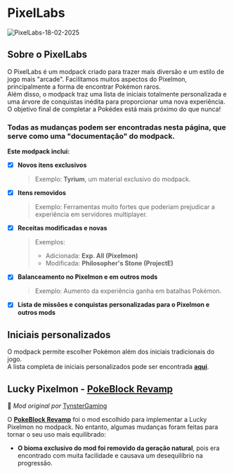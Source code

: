 # **PixelLabs**  
![PixelLabs-18-02-2025](https://github.com/user-attachments/assets/b75e13c8-5ea0-4edd-b03e-4b4793c640b6)  

## **Sobre o PixelLabs**  

O PixelLabs é um modpack criado para trazer mais diversão e um estilo de jogo mais "arcade". Facilitamos muitos aspectos do Pixelmon, principalmente a forma de encontrar Pokémon raros.  
Além disso, o modpack traz uma lista de iniciais totalmente personalizada e uma árvore de conquistas inédita para proporcionar uma nova experiência.  
O objetivo final de completar a Pokédex está mais próximo do que nunca!  

### Todas as mudanças podem ser encontradas nesta página, que serve como uma "documentação" do modpack.  

**Este modpack inclui:**  
- [x] **Novos itens exclusivos**  
  > Exemplo: **Tyrium**, um material exclusivo do modpack.  
- [x] **Itens removidos**  
  > Exemplo: Ferramentas muito fortes que poderiam prejudicar a experiência em servidores multiplayer.  
- [x] **Receitas modificadas e novas**  
  > Exemplos:  
  > - Adicionada: **Exp. All (Pixelmon)**  
  > - Modificada: **Philosopher's Stone (ProjectE)**  
- [x] **Balanceamento no Pixelmon e em outros mods**  
  > Exemplo: Aumento da experiência ganha em batalhas Pokémon.  
- [x] **Lista de missões e conquistas personalizadas para o Pixelmon e outros mods**  

## **Iniciais personalizados**  
O modpack permite escolher Pokémon além dos iniciais tradicionais do jogo.  
A lista completa de iniciais personalizados pode ser encontrada **[aqui](STARTERS.md)**.  

## **Lucky Pixelmon - [PokeBlock Revamp](https://www.curseforge.com/minecraft/mc-mods/pokeblock-revamp)**  
📌 *Mod original por* [TynsterGaming](https://www.curseforge.com/members/tynstergaming/projects)  

O **[PokeBlock Revamp](https://www.curseforge.com/minecraft/mc-mods/pokeblock-revamp)** foi o mod escolhido para implementar a Lucky Pixelmon no modpack. No entanto, algumas mudanças foram feitas para tornar o seu uso mais equilibrado:  

- **O bioma exclusivo do mod foi removido da geração natural**, pois era encontrado com muita facilidade e causava um desequilíbrio na progressão.
